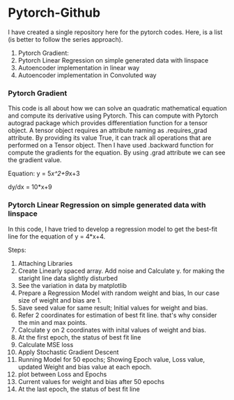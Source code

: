 # Pytorch-Github

I have created a single repository here for the pytorch codes.
Here, is a list (is better to follow the series approach).
1. Pytorch Gradient:
2. Pytorch Linear Regression on simple generated data with linspace
3. Autoencoder implementation in linear way
4. Autoencoder implementation in Convoluted way


### Pytorch Gradient
This code is all about how we can solve an quadratic mathematical equation and compute its derivative using Pytorch. This can compute with Pytorch autograd package which provides differentiation function for a tensor object. A tensor object requires an attribute naming as .requires_grad attribute. By providing its value True, it can track all operations that are performed on a Tensor object. Then I have used .backward function for compute the gradients for the equation. By using .grad attribute we can see the gradient value.

Equation: y = 5*x^2+9*x+3

dy/dx = 10*x+9
  
### Pytorch Linear Regression on simple generated data with linspace
In this code, I have tried to develop a regression model to get the best-fit line for the equation of y = 4*x+4.

Steps:
1. Attaching Libraries
2. Create Linearly spaced array. Add noise and Calculate y. for making the staright line data slightly disturbed 
3. See the variation in data by matplotlib
4. Prepare a Regression Model with random weight and bias, In our case size of weight and bias are 1.
5. Save seed value for same result; Initial values for weight and bias.
6. Refer 2 coordinates for estimation of best fit line. that's why consider the min and max points.
7. Calculate y on 2 coordinates with inital values of weight and bias.
8. At the first epoch, the status of best fit line
9. Calculate MSE loss
10. Apply Stochastic Gradient Descent
11. Running Model for 50 epochs; Showing Epoch value, Loss value, updated Weight and bias value at each epoch. 
12. plot between Loss and Epochs
13. Current values for weight and bias after 50 epochs
14. At the last epoch, the status of best fit line
